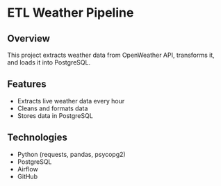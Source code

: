 # ETL Weather Pipeline 

## Overview
This project extracts weather data from OpenWeather API, transforms it, and loads it into PostgreSQL.

## Features
- Extracts live weather data every hour
- Cleans and formats data
- Stores data in PostgreSQL

## Technologies
- Python (requests, pandas, psycopg2)
- PostgreSQL
- Airflow
- GitHub
